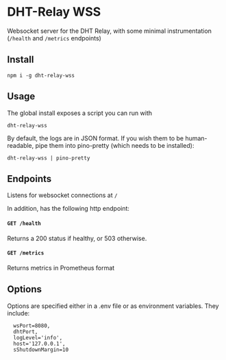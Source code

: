 # DHT-Relay WSS

Websocket server for the DHT Relay, with some minimal instrumentation (`/health` and `/metrics` endpoints)

## Install

`npm i -g dht-relay-wss`

## Usage

The global install exposes a script you can run with

```dht-relay-wss```

By default, the logs are in JSON format.
If you wish them to be human-readable, pipe them into pino-pretty (which needs to be installed):

`dht-relay-wss | pino-pretty`

## Endpoints

Listens for websocket connections at `/`

In addition, has the following http endpoint:

#### ```GET /health```

Returns a 200 status if healthy, or 503 otherwise.

#### ```GET /metrics```

Returns metrics in Prometheus format

## Options

Options are specified either in a .env file or as environment variables. They include:

```
  wsPort=8080,
  dhtPort,
  logLevel='info',
  host='127.0.0.1',
  sShutdownMargin=10
```

